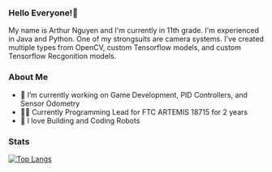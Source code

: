 ### Hello Everyone!👋
My name is Arthur Nguyen and I'm currently in 11th grade. I'm experienced in Java and Python. One of my strongsuits are camera systems. I've created multiple types from OpenCV, custom Tensorflow models, and custom Tensorflow Recgonition models. 


### About Me
- 🔭 I’m currently working on Game Development, PID Controllers, and Sensor Odometry
- 👨‍💻 Currently Programming Lead for FTC ARTEMIS 18715 for 2 years
- 🤖 I love Building and Coding Robots


### Stats
[![Top Langs](https://github-readme-stats.vercel.app/api/top-langs/?username=arthurngyn&layout=compact)](https://github.com/BoostedBanobro/github-readme-stats)




